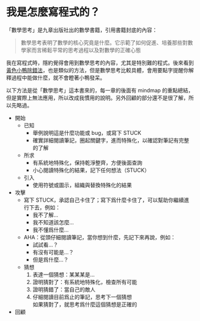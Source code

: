 # 我是怎麼寫程式的？

「數學思考」是九章出版社出的數學書籍，引用書籍封底的內容：

> 數學思考表明了數學的核心究竟是什麼。它示範了如何促進、培養那些對數學家而言稀鬆平常的思考過程以及對數學的正確心態

我在寫程式時，隱約覺得會用到數學思考的內容，尤其是特別難的程式。後來看到[黃色小鴨除錯法](https://zh.wikipedia.org/wiki/%E5%B0%8F%E9%BB%84%E9%B8%AD%E8%B0%83%E8%AF%95%E6%B3%95)，也是類似的方法，但是數學思考比較具體，會用要點字提醒你解釋過程中能做什麼，就不會瞪著小鴨發呆。

以下方法是從「數學思考」這本書來的，每一章的後面有 mindmap 的重點總結，但是實際上無法應用，所以改成我慣用的說明。另外回顧的部分還不是很了解，所以先略過。

- 開始
    - 已知
        - 舉例說明這是什麼功能或 bug，或寫下 STUCK
        - 確實詳細閱讀筆記，圈起關鍵字，進而特殊化，以確認對筆記有完整的了解
    - 所求
        - 有系統地特殊化，保持乾淨整齊，方便後面查詢
        - 小心閱讀特殊化的結果，記下任何想法（STUCK）
    - 引入
        - 使用符號或圖示，組織與替換特殊化的結果
- 攻擊
    - 寫下 STUCK，承認自己卡住了；寫下爲什麼卡住了，可以幫助你繼續進行下去，例如：
        - 我不了解...
        - 我不知道該怎麼...
        - 我不懂爲什麼...
    - AHA：從頭仔細閱讀筆記，當你想到什麼，先記下來再說，例如：
        - 試試看...？
        - 有沒有可能是...？
        - 但是爲什麼...？
    - 猜想
        1. 表達一個猜想：某某某是...
        2. 證明猜對了：有系統地特殊化，檢查所有可能
        3. 證明猜錯了：當自己的敵人
        4. 仔細閱讀目前爲止的筆記，思考下一個猜想  
           如果猜對了，就思考爲什麼這個猜想是正確的
- 回顧
